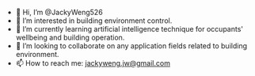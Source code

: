 - 👋 Hi, I’m @JackyWeng526
- 👀 I’m interested in building environment control.
- 🌱 I’m currently learning artificial intelligence technique for occupants' wellbeing and building operation.
- 💞️ I’m looking to collaborate on any application fields related to building environment.
- 📫 How to reach me: jackyweng.jw@gmail.com

<!---
JackyWeng526/JackyWeng526 is a ✨ special ✨ repository because its `README.md` (this file) appears on your GitHub profile.
You can click the Preview link to take a look at your changes.
--->
